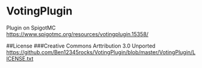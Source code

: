 # VotingPlugin
Plugin on SpigotMC
https://www.spigotmc.org/resources/votingplugin.15358/

##License
###Creative Commons Arttribution 3.0 Unported
https://github.com/Ben12345rocks/VotingPlugin/blob/master/VotingPlugin/LICENSE.txt
